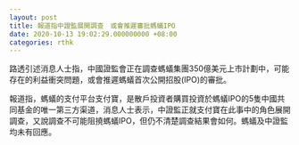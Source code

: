 ```yaml
---
layout: post
title: 報道指中證監展開調查　或會推遲審批螞蟻IPO
date: 2020-10-13 19:02:29.000000000 +08:00
categories: rthk
---
```


路透引述消息人士指，中國證監會正在調查螞蟻集團350億美元上市計劃中，可能存在的利益衝突問題，或會推遲螞蟻首次公開招股(IPO)的審批。

報道指，螞蟻的支付平台支付寶，是散戶投資者購買投資於螞蟻IPO的5隻中國共同基金的唯一第三方渠道，消息人士表示，中證監正就支付寶在此事中的角色展開調查，又說調查不可能阻撓螞蟻IPO，但仍不清楚調查結果會如何。螞蟻及中證監均未有回應。
